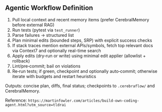 ## Agentic Workflow Definition

1) Pull local context and recent memory items (prefer CerebralMemory before external RAG)
2) Run tests (pytest via `test_runner`)
3) Parse failures → structured list
4) Plan minimal edits (bounded steps, SRP) with explicit success checks
5) If stack traces mention external APIs/symbols, fetch top relevant docs via Context7 and optionally real-time search
6) Apply edits (dry‑run or write) using minimal edit applier (allowlist + rollback)
7) Lint/pre‑commit; bail on violations
8) Re‑run tests; if green, checkpoint and optionally auto‑commit; otherwise iterate with budgets and restart heuristics

Outputs: concise plan, diffs, final status; checkpoints to `.cerebraflow/` and CerebralMemory.

Reference: `https://martinfowler.com/articles/build-own-coding-agent.html?utm_source=tldrai`
